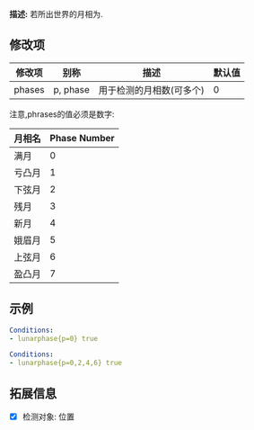 **描述:** 若所出世界的月相为.

修改项
---

| 修改项  | 别称      | 描述                             | 默认值 |
| ---------- | ---------- | --------------------------------------- | ----- |
| phases     | p, phase   | 用于检测的月相数(可多个) | 0 |

注意,phrases的值必须是数字:

|   月相名    | Phase Number |
| --------------- | -------------|
| 满月       |       0      |
| 亏凸月  |       1      |
| 下弦月   |       2      |
| 残月 |       3      |
| 新月        |       4      |
| 娥眉月 |       5      |
| 上弦月   |       6      |
| 盈凸月  |       7      |

示例
---

```yaml
Conditions:
- lunarphase{p=0} true
```
```yaml
Conditions:
- lunarphase{p=0,2,4,6} true
```

拓展信息
---

- [x] 检测对象: 位置